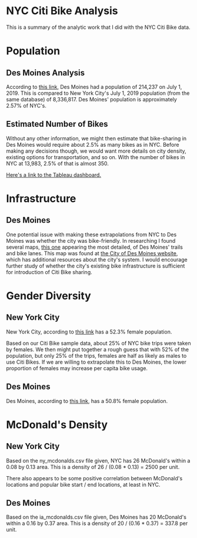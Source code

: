 # NYC Citi Bike Analysis 

This is a summary of the analytic work that I did with the NYC Citi Bike data.

# Population

## Des Moines Analysis

According to [this link](https://www.census.gov/quickfacts/fact/table/desmoinescityiowa/PST045219), Des Moines had a population of 214,237 on July 1, 2019. This is compared to New York City's July 1, 2019 population (from the same database) of 8,336,817. Des Moines' population is approximately 2.57% of NYC's. 

## Estimated Number of Bikes

Without any other information, we might then estimate that bike-sharing in Des Moines would require about 2.5% as many bikes as in NYC. Before making any decisions though, we would want more details on city density, existing options for transportation, and so on. With the number of bikes in NYC at 13,983, 2.5% of that is almost 350.

[Here's a link to the Tableau dashboard.](https://public.tableau.com/profile/colin.wallace#!/vizhome/Challenge_15909835732000/Challenge?publish=yes)

# Infrastructure

## Des Moines

One potential issue with making these extrapolations from NYC to Des Moines was whether the city was bike-friendly. In researching I found several maps, [this one](https://dmampo.maps.arcgis.com/apps/webappviewer/index.html?id=c48776f60395490eb3029f5b29fc7b88) appearing the most detailed, of Des Moines' trails and bike lanes. This map was found at [the City of Des Moines website](https://www.dsm.city/departments/parks_and_recreation-division/places/trails.php), which has additional resources about the city's system. I would encourage further study of whether the city's existing bike infrastructure is sufficient for introduction of Citi Bike sharing.

# Gender Diversity

## New York City

New York City, according to [this link](https://www.census.gov/quickfacts/fact/table/newyorkcitynewyork,desmoinescityiowa/PST045219) has a 52.3% female population.

Based on our Citi Bike sample data, about 25% of NYC bike trips were taken by females. We then might put together a rough guess that with 52% of the population, but only 25% of the trips, females are half as likely as males to use Citi Bikes. If we are willing to extrapolate this to Des Moines, the lower proportion of females may increase per capita bike usage.

## Des Moines

Des Moines, according to [this link](https://www.census.gov/quickfacts/fact/table/desmoinescityiowa/PST045219), has a 50.8% female population.

# McDonald's Density

## New York City

Based on the ny_mcdonalds.csv file given, NYC has 26 McDonald's within a 0.08 by 0.13 area.
This is a density of 26 / (0.08 * 0.13) = 2500 per unit.

There also appears to be some positive correlation between McDonald's locations and popular bike start / end locations, at least in NYC.

## Des Moines

Based on the ia_mcdonalds.csv file given, Des Moines has 20 McDonald's within a 0.16 by 0.37 area.
This is a density of 20 / (0.16 * 0.37) = 337.8 per unit.